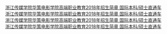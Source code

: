   
[浙江传媒学院华策电影学院高端职业教育2018年招生简章 国际本科/硕士直通车](http://www.dianyue.me/archives/616/oiq3j7a4h32n0157/)  
[浙江传媒学院华策电影学院高端职业教育2018年招生简章 国际本科/硕士直通车](http://www.dianyue.me/archives/552/2v1j157wh8j1og8y/)  
[浙江传媒学院华策电影学院高端职业教育2018年招生简章 国际本科/硕士直通车](http://www.dianyue.me/archives/598/7jee2ercdzbeauyc/)  
[浙江传媒学院华策电影学院高端职业教育2018年招生简章 国际本科/硕士直通车](http://www.dianyue.me/archives/585/2scs0g0z17fbq28f/)